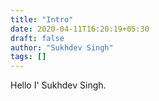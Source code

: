 ```yaml
---
title: "Intro"
date: 2020-04-11T16:20:19+05:30
draft: false
author: "Sukhdev Singh"
tags: []
---
```


Hello I' Sukhdev Singh.